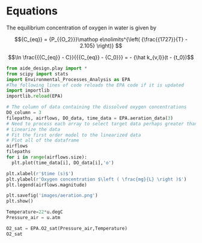 # Equations
The equilibrium concentration of oxygen in water is given by

$${C_{eq}} = {P_{{O_2}}}\mathop e\nolimits^{\left( {\frac{{1727}}{T} - 2.105} \right)} $$

$$\ln \frac{{{C_{eq}} - C}}{{{C_{eq}} - {C_0}}} =  - {\hat k_{v,l}}(t - {t_0})$$

```python
from aide_design.play import *
from scipy import stats
import Environmental_Processes_Analysis as EPA
#The following lines of code reloads the EPA code if it is updated
import importlib
importlib.reload(EPA)

# The column of data containing the dissolved oxygen concentrations
DO_column = 3
filepaths, airflows, DO_data, time_data = EPA.aeration_data(3)
# Need to process each array to select target data perhaps greater than 1 mg/L and less than 6 mg/L
# Linearize the data
# Fit the first order model to the linearized data
# Plot all of the dataframe
airflows
filepaths
for i in range(airflows.size):
  plt.plot(time_data[i], DO_data[i],'o')

plt.xlabel(r'$time (s)$')
plt.ylabel(r'Oxygen concentration $\left ( \frac{mg}{L} \right )$')
plt.legend(airflows.magnitude)

plt.savefig('images/aeration.png')
plt.show()

Temperature=22*u.degC
Pressure_air = u.atm

O2_sat = EPA.O2_sat(Pressure_air,Temperature)
O2_sat

```
